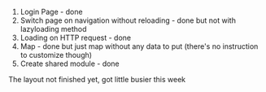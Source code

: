 1. Login Page - done
2. Switch page on navigation without reloading - done but not with lazyloading method
3. Loading on HTTP request - done
4. Map - done but just map without any data to put (there's no instruction to customize though)
5. Create shared module - done

The layout not finished yet, got little busier this week
